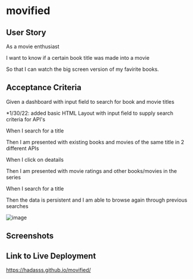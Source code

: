 # movified

## User Story

As a movie enthusiast

I want to know if a certain book title was made into a movie

So that I can watch the big screen version of my favirite books.

## Acceptance Criteria

Given a dashboard with input field to search for book and movie titles

\*1/30/22: added basic HTML Layout with input field to supply search criteria for API's

When I search for a title

Then I am presented with existing books and movies of the same title in 2 different APIs

When I click on deatails

Then I am presented with movie ratings and other books/movies in the series

When I search for a title

Then the data is persistent and I am able to browse again through previous searches

![image](https://user-images.githubusercontent.com/80355222/151711874-71773847-4424-490d-8386-54fdfd8e2680.png)

## Screenshots

## Link to Live Deployment

https://hadasss.github.io/movified/
